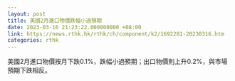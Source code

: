 ```yaml
---
layout: post
title: 美國2月進口物價跌幅小過預期
date: 2023-03-16 21:23:22.000000000 +08:00
link: https://news.rthk.hk/rthk/ch/component/k2/1692281-20230316.htm
categories: rthk
---
```


美國2月進口物價按月下跌0.1%，跌幅小過預期；出口物價則上升0.2%，與市場預期下跌相反。
